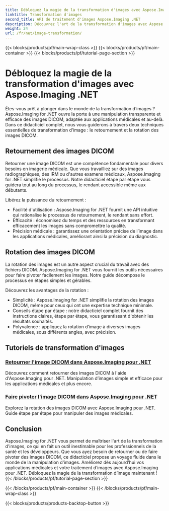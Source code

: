 ```yaml
---
title: Débloquez la magie de la transformation d'images avec Aspose.Imaging .NET
linktitle: Transformation d'images
second_title: API de traitement d'images Aspose.Imaging .NET
description: Découvrez l'art de la transformation d'images avec Aspose.Imaging pour .NET. Apprenez à retourner et à faire pivoter des images DICOM sans effort pour des applications médicales et bien plus encore.
weight: 24
url: /fr/net/image-transformation/
---
```


{{< blocks/products/pf/main-wrap-class >}}
{{< blocks/products/pf/main-container >}}
{{< blocks/products/pf/tutorial-page-section >}}

# Débloquez la magie de la transformation d'images avec Aspose.Imaging .NET


Êtes-vous prêt à plonger dans le monde de la transformation d’images ? Aspose.Imaging for .NET ouvre la porte à une manipulation transparente et efficace des images DICOM, adaptée aux applications médicales et au-delà. Dans ce didacticiel complet, nous vous guiderons à travers deux techniques essentielles de transformation d'image : le retournement et la rotation des images DICOM. 

## Retournement des images DICOM

Retourner une image DICOM est une compétence fondamentale pour divers besoins en imagerie médicale. Que vous travailliez sur des images radiographiques, des IRM ou d'autres examens médicaux, Aspose.Imaging for .NET simplifie le processus. Notre didacticiel étape par étape vous guidera tout au long du processus, le rendant accessible même aux débutants.

Libérez la puissance du retournement :
- Facilité d'utilisation : Aspose.Imaging for .NET fournit une API intuitive qui rationalise le processus de retournement, le rendant sans effort.
- Efficacité : économisez du temps et des ressources en transformant efficacement les images sans compromettre la qualité.
- Précision médicale : garantissez une orientation précise de l’image dans les applications médicales, améliorant ainsi la précision du diagnostic.

## Rotation des images DICOM

La rotation des images est un autre aspect crucial du travail avec des fichiers DICOM. Aspose.Imaging for .NET vous fournit les outils nécessaires pour faire pivoter facilement les images. Notre guide décompose le processus en étapes simples et gérables.

Découvrez les avantages de la rotation :
- Simplicité : Aspose.Imaging for .NET simplifie la rotation des images DICOM, même pour ceux qui ont une expertise technique minimale.
- Conseils étape par étape : notre didacticiel complet fournit des instructions claires, étape par étape, vous garantissant d'obtenir les résultats souhaités.
- Polyvalence : appliquez la rotation d’image à diverses images médicales, sous différents angles, avec précision.

## Tutoriels de transformation d'images
### [Retourner l'image DICOM dans Aspose.Imaging pour .NET](./flip-dicom-image/)
Découvrez comment retourner des images DICOM à l'aide d'Aspose.Imaging pour .NET. Manipulation d’images simple et efficace pour les applications médicales et plus encore.
### [Faire pivoter l'image DICOM dans Aspose.Imaging pour .NET](./rotate-dicom-image/)
Explorez la rotation des images DICOM avec Aspose.Imaging pour .NET. Guide étape par étape pour manipuler des images médicales.

## Conclusion

Aspose.Imaging for .NET vous permet de maîtriser l'art de la transformation d'images, ce qui en fait un outil inestimable pour les professionnels de la santé et les développeurs. Que vous ayez besoin de retourner ou de faire pivoter des images DICOM, ce didacticiel propose un voyage fluide dans le monde de la manipulation d'images. Améliorez dès aujourd’hui vos applications médicales et votre traitement d’images avec Aspose.Imaging pour .NET. Débloquez la magie de la transformation d’image maintenant !
{{< /blocks/products/pf/tutorial-page-section >}}

{{< /blocks/products/pf/main-container >}}
{{< /blocks/products/pf/main-wrap-class >}}

{{< blocks/products/products-backtop-button >}}
